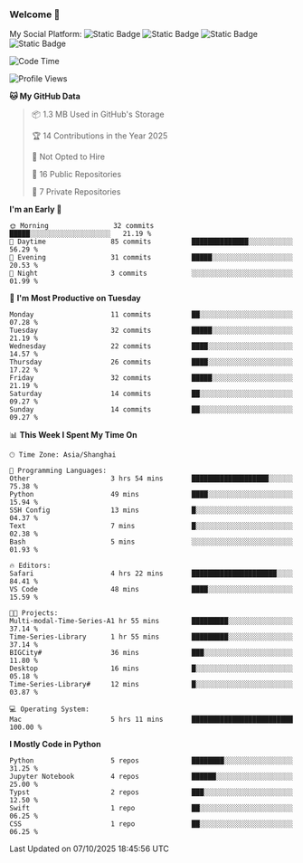 ### Welcome 👋

<!--
**CheneyNine/CheneyNine** is a ✨ _special_ ✨ repository because its `README.md` (this file) appears on your GitHub profile.

Here are some ideas to get you started:

- 🔭 I’m currently working on ...
- 🌱 I’m currently learning ...
- 👯 I’m looking to collaborate on ...
- 🤔 I’m looking for help with ...
- 💬 Ask me about ...
- 📫 How to reach me: ...
- 😄 Pronouns: ...
- ⚡ Fun fact: ...
-->

My Social Platform:
![Static Badge](https://img.shields.io/badge/_-CheneyNine-black?style=flat&logo=Github&logoColor=white&cacheSeconds=https%3A%2F%2Fgithub.com%2FCheneyNine)
![Static Badge](https://img.shields.io/badge/_-cheneynine.top-purple?style=flat&logo=googlehome&logoColor=white&link=https%3A%2F%2Fwww.cheneynine.top)
![Static Badge](https://img.shields.io/badge/_-CQU__Cheney-green?style=flat&logo=wechat&logoColor=white&link=https%3A%2F%2Fwww.linkedin.com%2Fin%2Fyinan-chen-9b09202b9%2F)
![Static Badge](https://img.shields.io/badge/_-Cheney-blue?style=flat&logo=linkedin&logoColor=white&link=https%3A%2F%2Fwww.linkedin.com%2Fin%2Fyinan-chen-9b09202b9%2F)


<!--START_SECTION:waka-->
![Code Time](http://img.shields.io/badge/Code%20Time-401%20hrs%2058%20mins-blue)

![Profile Views](http://img.shields.io/badge/Profile%20Views-1-blue)

**🐱 My GitHub Data** 

> 📦 1.3 MB Used in GitHub's Storage 
 > 
> 🏆 14 Contributions in the Year 2025
 > 
> 🚫 Not Opted to Hire
 > 
> 📜 16 Public Repositories 
 > 
> 🔑 7 Private Repositories 
 > 
**I'm an Early 🐤** 

```text
🌞 Morning                32 commits          █████░░░░░░░░░░░░░░░░░░░░   21.19 % 
🌆 Daytime                85 commits          ██████████████░░░░░░░░░░░   56.29 % 
🌃 Evening                31 commits          █████░░░░░░░░░░░░░░░░░░░░   20.53 % 
🌙 Night                  3 commits           ░░░░░░░░░░░░░░░░░░░░░░░░░   01.99 % 
```
📅 **I'm Most Productive on Tuesday** 

```text
Monday                   11 commits          ██░░░░░░░░░░░░░░░░░░░░░░░   07.28 % 
Tuesday                  32 commits          █████░░░░░░░░░░░░░░░░░░░░   21.19 % 
Wednesday                22 commits          ████░░░░░░░░░░░░░░░░░░░░░   14.57 % 
Thursday                 26 commits          ████░░░░░░░░░░░░░░░░░░░░░   17.22 % 
Friday                   32 commits          █████░░░░░░░░░░░░░░░░░░░░   21.19 % 
Saturday                 14 commits          ██░░░░░░░░░░░░░░░░░░░░░░░   09.27 % 
Sunday                   14 commits          ██░░░░░░░░░░░░░░░░░░░░░░░   09.27 % 
```


📊 **This Week I Spent My Time On** 

```text
🕑︎ Time Zone: Asia/Shanghai

💬 Programming Languages: 
Other                    3 hrs 54 mins       ███████████████████░░░░░░   75.38 % 
Python                   49 mins             ████░░░░░░░░░░░░░░░░░░░░░   15.94 % 
SSH Config               13 mins             █░░░░░░░░░░░░░░░░░░░░░░░░   04.37 % 
Text                     7 mins              █░░░░░░░░░░░░░░░░░░░░░░░░   02.38 % 
Bash                     5 mins              ░░░░░░░░░░░░░░░░░░░░░░░░░   01.93 % 

🔥 Editors: 
Safari                   4 hrs 22 mins       █████████████████████░░░░   84.41 % 
VS Code                  48 mins             ████░░░░░░░░░░░░░░░░░░░░░   15.59 % 

🐱‍💻 Projects: 
Multi-modal-Time-Series-A1 hr 55 mins        █████████░░░░░░░░░░░░░░░░   37.14 % 
Time-Series-Library      1 hr 55 mins        █████████░░░░░░░░░░░░░░░░   37.14 % 
BIGCity#                 36 mins             ███░░░░░░░░░░░░░░░░░░░░░░   11.80 % 
Desktop                  16 mins             █░░░░░░░░░░░░░░░░░░░░░░░░   05.18 % 
Time-Series-Library#     12 mins             █░░░░░░░░░░░░░░░░░░░░░░░░   03.87 % 

💻 Operating System: 
Mac                      5 hrs 11 mins       █████████████████████████   100.00 % 
```

**I Mostly Code in Python** 

```text
Python                   5 repos             ████████░░░░░░░░░░░░░░░░░   31.25 % 
Jupyter Notebook         4 repos             ██████░░░░░░░░░░░░░░░░░░░   25.00 % 
Typst                    2 repos             ███░░░░░░░░░░░░░░░░░░░░░░   12.50 % 
Swift                    1 repo              ██░░░░░░░░░░░░░░░░░░░░░░░   06.25 % 
CSS                      1 repo              ██░░░░░░░░░░░░░░░░░░░░░░░   06.25 % 
```




 Last Updated on 07/10/2025 18:45:56 UTC
<!--END_SECTION:waka-->


